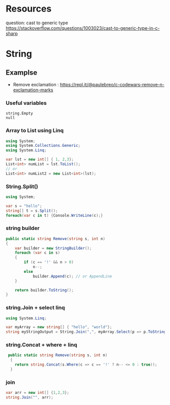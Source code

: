 # Resources
question: cast to generic type
https://stackoverflow.com/questions/1003023/cast-to-generic-type-in-c-sharp

# String

## Examplse
* Remove exclamation : https://repl.it/@paulebreo/c-codewars-remove-n-exclamation-marks

### Useful variables
```
string.Empty
null
```

### Array to List using Linq
```csharp
using System;
using System.Collections.Generic;
using System.Linq;

var lst = new int[] { 1, 2,3};
List<int> numList = lst.ToList();
// or
List<int> numList2 = new List<int>(lst);
```

### String.Split()
```csharp
using System;

var s = "hello";
string[] t = s.Split();
foreach(var c in t) {Console.WriteLine(c);}
```

### string builder
```csharp
public static string Remove(string s, int n)
{
    var builder = new StringBuilder();
    foreach (var c in s)
    {
        if (c == '!' && n > 0)
            n--;
        else
            builder.Append(c); // or AppendLine
    }

    return builder.ToString();
}
```

### string.Join + select linq
```csharp
using System.Linq;

var myArray = new string[] { "hello", "world"};
string myStringOutput = String.Join(",", myArray.Select(p => p.ToString()).ToArray() );
```

### string.Concat + where + linq
```csharp
 public static string Remove(string s, int n)
  {
    return string.Concat(s.Where(c => c == '!' ? n-- <= 0 : true));
  }
```
### join
```csharp
var arr = new int[] {1,2,3};
string.Join("", arr);
```



